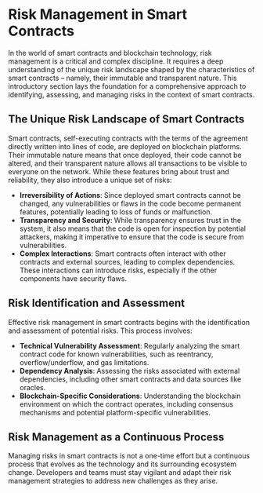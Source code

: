 # Risk Management in Smart Contracts

In the world of smart contracts and blockchain technology, risk management is a critical and complex discipline. It requires a deep understanding of the unique risk landscape shaped by the characteristics of smart contracts – namely, their immutable and transparent nature. This introductory section lays the foundation for a comprehensive approach to identifying, assessing, and managing risks in the context of smart contracts.

## The Unique Risk Landscape of Smart Contracts

Smart contracts, self-executing contracts with the terms of the agreement directly written into lines of code, are deployed on blockchain platforms. Their immutable nature means that once deployed, their code cannot be altered, and their transparent nature allows all transactions to be visible to everyone on the network. While these features bring about trust and reliability, they also introduce a unique set of risks:

* **Irreversibility of Actions**: Since deployed smart contracts cannot be changed, any vulnerabilities or flaws in the code become permanent features, potentially leading to loss of funds or malfunction.
* **Transparency and Security**: While transparency ensures trust in the system, it also means that the code is open for inspection by potential attackers, making it imperative to ensure that the code is secure from vulnerabilities.
* **Complex Interactions**: Smart contracts often interact with other contracts and external sources, leading to complex dependencies. These interactions can introduce risks, especially if the other components have security flaws.

## Risk Identification and Assessment

Effective risk management in smart contracts begins with the identification and assessment of potential risks. This process involves:

* **Technical Vulnerability Assessment**: Regularly analyzing the smart contract code for known vulnerabilities, such as reentrancy, overflow/underflow, and gas limitations.
* **Dependency Analysis**: Assessing the risks associated with external dependencies, including other smart contracts and data sources like oracles.
* **Blockchain-Specific Considerations**: Understanding the blockchain environment on which the contract operates, including consensus mechanisms and potential platform-specific vulnerabilities.

## Risk Management as a Continuous Process

Managing risks in smart contracts is not a one-time effort but a continuous process that evolves as the technology and its surrounding ecosystem change. Developers and teams must stay vigilant and adapt their risk management strategies to address new challenges as they arise.